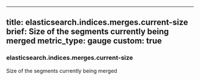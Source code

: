 
---
title: elasticsearch.indices.merges.current-size
brief: Size of the segments currently being merged
metric_type: gauge
custom: true
---
### elasticsearch.indices.merges.current-size

Size of the segments currently being merged
